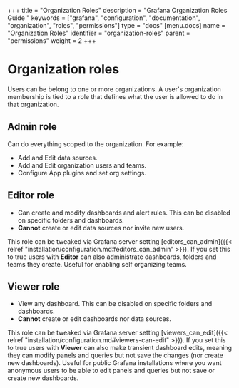 +++
title = "Organization Roles"
description = "Grafana Organization Roles Guide "
keywords = ["grafana", "configuration", "documentation", "organization", "roles", "permissions"]
type = "docs"
[menu.docs]
name = "Organization Roles"
identifier = "organization-roles"
parent = "permissions"
weight = 2
+++

# Organization roles

Users can be belong to one or more organizations. A user's organization membership is tied to a role that defines what the user is allowed to do
in that organization.

## Admin role

Can do everything scoped to the organization. For example:

- Add and Edit data sources.
- Add and Edit organization users and teams.
- Configure App plugins and set org settings.

## Editor role

- Can create and modify dashboards and alert rules. This can be disabled on specific folders and dashboards.
- **Cannot** create or edit data sources nor invite new users.

This role can be tweaked via Grafana server setting [editors_can_admin]({{< relref "installation/configuration.md#editors_can_admin" >}}). If you set this to true users
with **Editor** can also administrate dashboards, folders and teams they create. Useful for enabling self organizing teams.

## Viewer role

- View any dashboard. This can be disabled on specific folders and dashboards.
- **Cannot** create or edit dashboards nor data sources.

This role can be tweaked via Grafana server setting [viewers_can_edit]({{< relref "installation/configuration.md#viewers-can-edit" >}}). If you set this to true users
with **Viewer** can also make transient dashboard edits, meaning they can modify panels and queries but not save the changes (nor create new dashboards).
Useful for public Grafana installations where you want anonymous users to be able to edit panels and queries but not save or create new dashboards.
